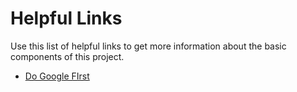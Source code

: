 # Helpful Links

Use this list of helpful links to get more information about the basic 
components of this project. 


- [Do Google FIrst](https://google.com)